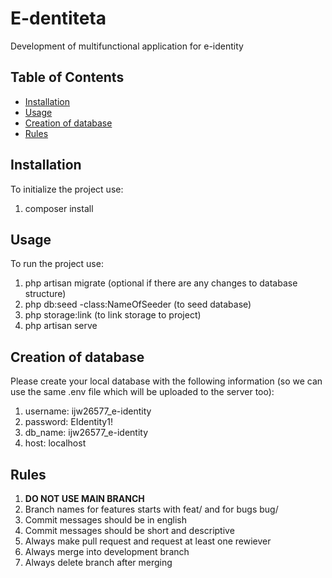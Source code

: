 # E-dentiteta
Development of multifunctional application for e-identity
## Table of Contents
- [Installation](#installation)
- [Usage](#usage)
- [Creation of database](#creation-of-database)
- [Rules](#rules)

## Installation
To initialize the project use:
1. composer install

## Usage
To run the project use:
1. php artisan migrate (optional if there are any changes to database structure)
2. php db:seed -class:NameOfSeeder (to seed database)
3. php storage:link (to link storage to project)
4. php artisan serve

## Creation of database
Please create your local database with the following information (so we can use the same .env file which will be uploaded to the server too):
1. username: ijw26577_e-identity
2. password: EIdentity1!
3. db_name: ijw26577_e-identity
4. host: localhost

## Rules
1. <b>DO NOT USE MAIN BRANCH</b>
2. Branch names for features starts with feat/ and for bugs bug/
3. Commit messages should be in english
4. Commit messages should be short and descriptive
5. Always make pull request and request at least one rewiever
6. Always merge into development branch
7. Always delete branch after merging

